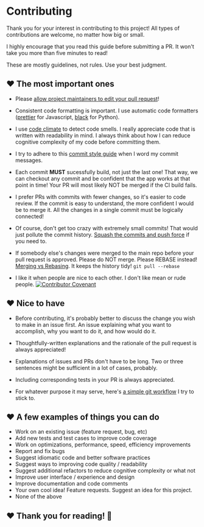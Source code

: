 # Contributing

Thank you for your interest in contributing to this project! All types of contributions are welcome, no matter how big or small. 

I highly encourage that you read this guide before submitting a PR. It won't take you more than five minutes to read! 

These are mostly guidelines, not rules. Use your best judgment.

## ❤️ The most important ones

- Please [allow project maintainers to edit your pull request][how_to_allow_pr_edits_link]!

- Consistent code formatting is important. I use automatic code formatters ([prettier][prettier_link] for Javascript, [black][black_link] for Python).

- I use [code climate][code_climate_link] to detect code smells. I really appreciate code that is written with readability in mind. I always think about how I can reduce cognitive complexity of my code before committing them.

- I try to adhere to this [commit style guide][commit_style_guide_link] when I word my commit messages.

- Each commit **MUST** sucessfully build, not just the last one! That way, we can checkout any commit and be confident that the app works at that point in time! Your PR will most likely NOT be merged if the CI build fails.

- I prefer PRs with commits with fewer changes, so it's easier to code review. If the commit is easy to understand, the more confident I would be to merge it. All the changes in a single commit must be logically connected!

- Of course, don't get too crazy with extremely small commits! That would just pollute the commit history. [Squash the commits and push force][rewriting_git_history_link] if you need to. 

- If somebody else's changes were merged to the main repo before your pull request is approved. Please do NOT merge. Please REBASE instead! [Merging vs Rebasing](https://www.atlassian.com/git/tutorials/merging-vs-rebasing). It keeps the history tidy! `git pull --rebase`

- I like it when people are nice to each other. I don't like mean or rude people. [![Contributor Covenant][contributor_covenant_badge]](./CODE_OF_CONDUCT.md)

## ❤️ Nice to have

- Before contributing, it's probably better to discuss the change you wish to make in an issue first. An issue explaining what you want to accomplish, why you want to do it, and how would do it.

- Thoughtfully-written explanations and the rationale of the pull request is always appreciated!

- Explanations of issues and PRs don't have to be long. Two or three sentences might be sufficient in a lot of cases, probably.

- Including corresponding tests in your PR is always appreciated.

- For whatever purpose it may serve, here's [a simple git workflow][git_workflow_link] I try to stick to.


## ❤️ A few examples of things you can do

- Work on an existing issue (feature request, bug, etc)
- Add new tests and test cases to improve code coverage
- Work on optimizations, performance, speed, efficiency improvements
- Report and fix bugs
- Suggest idiomatic code and better software practices
- Suggest ways to improving code quality / readability
- Suggest additional refactors to reduce cognitive complexity or what not
- Improve user interface / experience and design
- Improve documentation and code comments
- Your own cool idea! Feature requests. Suggest an idea for this project.
- None of the above

## ❤️ Thank you for reading! 🤗

[contributor_covenant_badge]: https://img.shields.io/badge/Contributor%20Covenant-v2.0%20adopted-ff69b4.svg

[contibutor_covenant_link]: https://www.contributor-covenant.org/

[contribute_link]: https://github.com/mithi/hexapod/wiki/Types-of-(code)-Contributions

[commit_style_guide_link]: https://github.com/mithi/hexapod/wiki/A-Commit-Style-Guide

[git_workflow_link]: https://github.com/mithi/hexapod/wiki/Simple-Git-Workflow-guide

[prettier_link]: https://prettier.io/

[black_link]: https://github.com/psf/black

[code_climate_link]: https://github.com/mithi/hexapod/blob/master/.codeclimate.yml

[rewriting_git_history_link]: https://thoughtbot.com/blog/git-interactive-rebase-squash-amend-rewriting-history

[how_to_allow_pr_edits_link]: https://help.github.com/en/github/collaborating-with-issues-and-pull-requests/allowing-changes-to-a-pull-request-branch-created-from-a-fork
